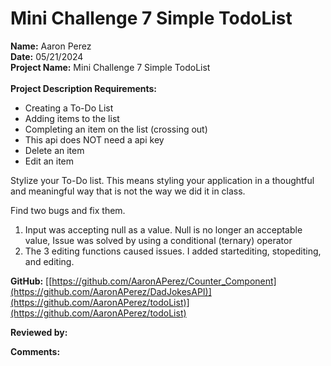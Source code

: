 # Mini Challenge 7 Simple TodoList

<b>Name:</b> Aaron Perez <br>
<b>Date:</b> 05/21/2024 <br>
<b>Project Name:</b>  Mini Challenge 7 Simple TodoList <br>
<br>
<b>Project Description Requirements:</b> <br>
* Creating a To-Do List <br>
* Adding items to the list <br>
* Completing an item on the list (crossing out) <br>
* This api does NOT need a api key <br>
* Delete an item <br>
* Edit an item <br>

Stylize your To-Do list. This means styling your application in a thoughtful and meaningful way that is not the way we did it in class.<br>

Find two bugs and fix them.<br>
1) Input was accepting null as a value. Null is no longer an acceptable value, Issue was solved by using a conditional (ternary) operator <br>
2) The 3 editing functions caused issues. I added startediting, stopediting, and editing.

<b>GitHub:</b> [[https://github.com/AaronAPerez/Counter_Component](https://github.com/AaronAPerez/DadJokesAPI)](https://github.com/AaronAPerez/todoList)](https://github.com/AaronAPerez/todoList)<br>

<b>Reviewed by:</b>  <br>

<b>Comments:</b>   <br>

